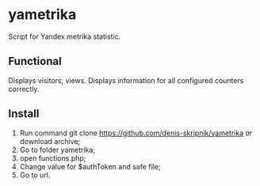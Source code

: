 # yametrika
Script for Yandex.metrika statistic.

## Functional
Displays visitors, views. Displays information for all configured counters correctly.

## Install
1. Run command
git clone https://github.com/denis-skripnik/yametrika
or download archive;
2. Go to folder yametrika;
3. open functions.php;
4. Change value for $authToken and safe file;
5. Go to url.

